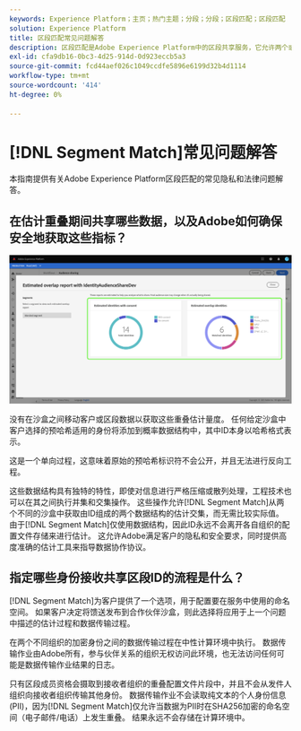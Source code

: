 ```yaml
---
keywords: Experience Platform；主页；热门主题；分段；分段；区段匹配；区段匹配
solution: Experience Platform
title: 区段匹配常见问题解答
description: 区段匹配是Adobe Experience Platform中的区段共享服务，它允许两个或更多Platform用户以安全、受管理和隐私友好的方式交换区段数据。
exl-id: cfa9db16-0bc3-4d25-914d-0d923eccb5a3
source-git-commit: fcd44aef026c1049ccdfe5896e6199d32b4d1114
workflow-type: tm+mt
source-wordcount: '414'
ht-degree: 0%

---
```


# [!DNL Segment Match]常见问题解答

本指南提供有关Adobe Experience Platform区段匹配的常见隐私和法律问题解答。

## 在估计重叠期间共享哪些数据，以及Adobe如何确保安全地获取这些指标？

![overlap-report.png](./images/overlap-report.png)

没有在沙盒之间移动客户或区段数据以获取这些重叠估计量度。 任何给定沙盒中客户选择的预哈希适用的身份将添加到概率数据结构中，其中ID本身以哈希格式表示。

这是一个单向过程，这意味着原始的预哈希标识符不会公开，并且无法进行反向工程。

这些数据结构具有独特的特性，即使对信息进行严格压缩或散列处理，工程技术也可以在其之间执行并集和交集操作。 这些操作允许[!DNL Segment Match]从两个不同的沙盒中获取由ID组成的两个数据结构的估计交集，而无需比较实际值。 由于[!DNL Segment Match]仅使用数据结构，因此ID永远不会离开各自组织的配置文件存储来进行估计。 这允许Adobe满足客户的隐私和安全要求，同时提供高度准确的估计工具来指导数据协作协议。

## 指定哪些身份接收共享区段ID的流程是什么？

[!DNL Segment Match]为客户提供了一个选项，用于配置要在服务中使用的命名空间。 如果客户决定将馈送发布到合作伙伴沙盒，则此选择将应用于上一个问题中描述的估计过程和数据传输过程。

在两个不同组织的加密身份之间的数据传输过程在中性计算环境中执行。 数据传输作业由Adobe所有，参与伙伴关系的组织无权访问此环境，也无法访问任何可能是数据传输作业结果的日志。

只有区段成员资格会摄取到接收者组织的重叠配置文件片段中，并且不会从发件人组织向接收者组织传输其他身份。 数据传输作业不会读取纯文本的个人身份信息(PII)，因为[!DNL Segment Match]仅允许当数据为PII时在SHA256加密的命名空间（电子邮件/电话）上发生重叠。 结果永远不会存储在计算环境中。

